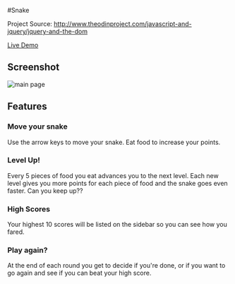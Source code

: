 #Snake

Project Source: http://www.theodinproject.com/javascript-and-jquery/jquery-and-the-dom

[Live Demo](https://rawgit.com/craftykate/odin-project/master/Chapter_06-JavaScript_and_jQuery/snake/index.html)

## Screenshot

![main page](https://github.com/craftykate/odin-project/blob/master/Chapter_06-JavaScript_and_jQuery/snake/img/snake.png)

## Features

### Move your snake

Use the arrow keys to move your snake. Eat food to increase your points.

### Level Up!

Every 5 pieces of food you eat advances you to the next level. Each new level gives you more points for each piece of food and the snake goes even faster. Can you keep up?? 

### High Scores

Your highest 10 scores will be listed on the sidebar so you can see how you fared. 

### Play again?

At the end of each round you get to decide if you're done, or if you want to go again and see if you can beat your high score. 

